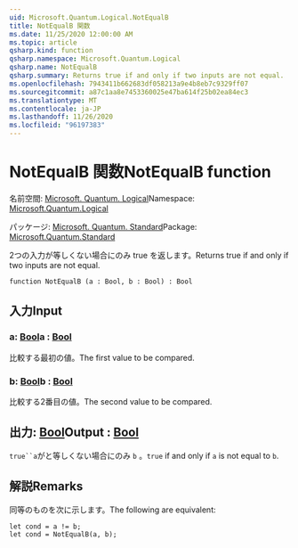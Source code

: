 ```yaml
---
uid: Microsoft.Quantum.Logical.NotEqualB
title: NotEqualB 関数
ms.date: 11/25/2020 12:00:00 AM
ms.topic: article
qsharp.kind: function
qsharp.namespace: Microsoft.Quantum.Logical
qsharp.name: NotEqualB
qsharp.summary: Returns true if and only if two inputs are not equal.
ms.openlocfilehash: 7943411b662683df058213a9e4b8eb7c9329ff07
ms.sourcegitcommit: a87c1aa8e7453360025e47ba614f25b02ea84ec3
ms.translationtype: MT
ms.contentlocale: ja-JP
ms.lasthandoff: 11/26/2020
ms.locfileid: "96197383"
---
```

# <a name="notequalb-function"></a><span data-ttu-id="b8bca-102">NotEqualB 関数</span><span class="sxs-lookup"><span data-stu-id="b8bca-102">NotEqualB function</span></span>

<span data-ttu-id="b8bca-103">名前空間: [Microsoft. Quantum. Logical](xref:Microsoft.Quantum.Logical)</span><span class="sxs-lookup"><span data-stu-id="b8bca-103">Namespace: [Microsoft.Quantum.Logical](xref:Microsoft.Quantum.Logical)</span></span>

<span data-ttu-id="b8bca-104">パッケージ: [Microsoft. Quantum. Standard](https://nuget.org/packages/Microsoft.Quantum.Standard)</span><span class="sxs-lookup"><span data-stu-id="b8bca-104">Package: [Microsoft.Quantum.Standard](https://nuget.org/packages/Microsoft.Quantum.Standard)</span></span>


<span data-ttu-id="b8bca-105">2つの入力が等しくない場合にのみ true を返します。</span><span class="sxs-lookup"><span data-stu-id="b8bca-105">Returns true if and only if two inputs are not equal.</span></span>

```qsharp
function NotEqualB (a : Bool, b : Bool) : Bool
```


## <a name="input"></a><span data-ttu-id="b8bca-106">入力</span><span class="sxs-lookup"><span data-stu-id="b8bca-106">Input</span></span>

### <a name="a--bool"></a><span data-ttu-id="b8bca-107">a: [Bool](xref:microsoft.quantum.lang-ref.bool)</span><span class="sxs-lookup"><span data-stu-id="b8bca-107">a : [Bool](xref:microsoft.quantum.lang-ref.bool)</span></span>

<span data-ttu-id="b8bca-108">比較する最初の値。</span><span class="sxs-lookup"><span data-stu-id="b8bca-108">The first value to be compared.</span></span>


### <a name="b--bool"></a><span data-ttu-id="b8bca-109">b: [Bool](xref:microsoft.quantum.lang-ref.bool)</span><span class="sxs-lookup"><span data-stu-id="b8bca-109">b : [Bool](xref:microsoft.quantum.lang-ref.bool)</span></span>

<span data-ttu-id="b8bca-110">比較する2番目の値。</span><span class="sxs-lookup"><span data-stu-id="b8bca-110">The second value to be compared.</span></span>



## <a name="output--bool"></a><span data-ttu-id="b8bca-111">出力: [Bool](xref:microsoft.quantum.lang-ref.bool)</span><span class="sxs-lookup"><span data-stu-id="b8bca-111">Output : [Bool](xref:microsoft.quantum.lang-ref.bool)</span></span>

<span data-ttu-id="b8bca-112">`true``a`がと等しくない場合にのみ `b` 。</span><span class="sxs-lookup"><span data-stu-id="b8bca-112">`true` if and only if `a` is not equal to `b`.</span></span>

## <a name="remarks"></a><span data-ttu-id="b8bca-113">解説</span><span class="sxs-lookup"><span data-stu-id="b8bca-113">Remarks</span></span>

<span data-ttu-id="b8bca-114">同等のものを次に示します。</span><span class="sxs-lookup"><span data-stu-id="b8bca-114">The following are equivalent:</span></span>

```Q#
let cond = a != b;
let cond = NotEqualB(a, b);
```